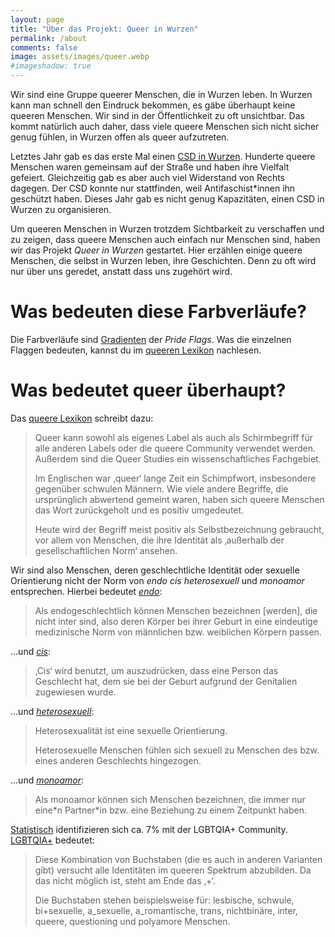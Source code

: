 ```yaml
---
layout: page
title: "Über das Projekt: Queer in Wurzen"
permalink: /about
comments: false
image: assets/images/queer.webp
#imageshadow: true
---
```


Wir sind eine Gruppe queerer Menschen, die in Wurzen leben. In Wurzen kann man schnell den Eindruck bekommen, es gäbe überhaupt keine queeren Menschen. Wir sind in der Öffentlichkeit zu oft unsichtbar. Das kommt natürlich auch daher, dass viele queere Menschen sich nicht sicher genug fühlen, in Wurzen offen als queer aufzutreten.

Letztes Jahr gab es das erste Mal einen [CSD in Wurzen](https://www.instagram.com/csd_wurzen/). Hunderte queere Menschen waren gemeinsam auf der Straße und haben ihre Vielfalt gefeiert. Gleichzeitig gab es aber auch viel Widerstand von Rechts dagegen. Der CSD konnte nur stattfinden, weil Antifaschist\*innen ihn geschützt haben. Dieses Jahr gab es nicht genug Kapazitäten, einen CSD in Wurzen zu organisieren.

Um queeren Menschen in Wurzen trotzdem Sichtbarkeit zu verschaffen und zu zeigen, dass queere Menschen auch einfach nur Menschen sind, haben wir das Projekt *Queer in Wurzen* gestartet. Hier erzählen einige queere Menschen, die selbst in Wurzen leben, ihre Geschichten. Denn zu oft wird nur über uns geredet, anstatt dass uns zugehört wird.

# Was bedeuten diese Farbverläufe?

Die Farbverläufe sind [Gradienten](https://cesque.com/gaydient/) der *Pride Flags*. Was die einzelnen Flaggen bedeuten, kannst du im [queeren Lexikon](https://queer-lexikon.net/pride-flags/) nachlesen.

# Was bedeutet queer überhaupt?

Das [queere Lexikon](https://queer-lexikon.net/2017/06/08/queer/) schreibt dazu:

> Queer kann sowohl als eigenes Label als auch als Schirmbegriff für alle anderen Labels oder die queere Community verwendet werden. Außerdem sind die Queer Studies ein wissenschaftliches Fachgebiet.
> 
> Im Englischen war ‚queer‘ lange Zeit ein Schimpfwort, insbesondere gegenüber schwulen Männern. Wie viele andere Begriffe, die ursprünglich abwertend gemeint waren, haben sich queere Menschen das Wort zurückgeholt und es positiv umgedeutet.
> 
> Heute wird der Begriff meist positiv als Selbstbezeichnung gebraucht, vor allem von Menschen, die ihre Identität als ‚außerhalb der gesellschaftlichen Norm‘ ansehen.

Wir sind also Menschen, deren geschlechtliche Identität oder sexuelle Orientierung nicht der Norm von *endo cis heterosexuell* und *monoamor* entsprechen. Hierbei bedeutet [*endo*](https://queer-lexikon.net/2017/06/15/dyadik/):

> Als endogeschlechtlich können Menschen bezeichnen [werden], die nicht inter sind, also deren Körper bei ihrer Geburt in eine eindeutige medizinische Norm von männlichen bzw. weiblichen Körpern passen.

...und [*cis*](https://queer-lexikon.net/2017/06/15/cis/):

> ‚Cis‘ wird benutzt, um auszudrücken, dass eine Person das Geschlecht hat, dem sie bei der Geburt aufgrund der Genitalien zugewiesen wurde.

...und [*heterosexuell*](https://queer-lexikon.net/2017/06/15/heterosexualitaet/):

> Heterosexualität ist eine sexuelle Orientierung.
> 
> Heterosexuelle Menschen fühlen sich sexuell zu Menschen des bzw. eines anderen Geschlechts hingezogen.

...und [*monoamor*](https://queer-lexikon.net/2017/06/08/monoamuroesitaet/):

> Als monoamor können sich Menschen bezeichnen, die immer nur eine\*n Partner\*in bzw. eine Beziehung zu einem Zeitpunkt haben.

[Statistisch](https://de.statista.com/themen/4641/lgbt/#topicOverview) identifizieren sich ca. 7% mit der LGBTQIA+ Community. [LGBTQIA+](https://queer-lexikon.net/2017/06/08/lsbatiqqp/) bedeutet:

> Diese Kombination von Buchstaben (die es auch in anderen Varianten gibt) versucht alle Identitäten im queeren Spektrum abzubilden. Da das nicht möglich ist, steht am Ende das ‚+‘.
> 
> Die Buchstaben stehen beispielsweise für: lesbische, schwule, bi+sexuelle, a_sexuelle, a_romantische, trans, nichtbinäre, inter, queere, questioning und polyamore Menschen.
